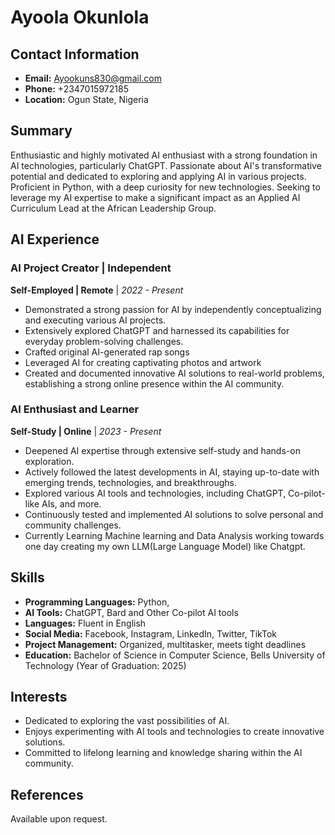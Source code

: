 # Ayoola Okunlola


## Contact Information
- **Email:** Ayookuns830@gmail.com
- **Phone:** +2347015972185
- **Location:** Ogun State, Nigeria

## Summary
Enthusiastic and highly motivated AI enthusiast with a strong foundation in AI technologies, particularly ChatGPT. Passionate about AI's transformative potential and dedicated to exploring and applying AI in various projects. Proficient in Python, with a deep curiosity for new technologies. Seeking to leverage my AI expertise to make a significant impact as an Applied AI Curriculum Lead at the African Leadership Group.

## AI Experience

### AI Project Creator | Independent
**Self-Employed | Remote** | *2022 - Present*
- Demonstrated a strong passion for AI by independently conceptualizing and executing various AI projects.
- Extensively explored ChatGPT and harnessed its capabilities for everyday problem-solving challenges.
- Crafted original AI-generated rap songs
- Leveraged AI for creating captivating photos and artwork
- Created and documented innovative AI solutions to real-world problems, establishing a strong online presence within the AI community.


### AI Enthusiast and Learner
**Self-Study | Online** | *2023 - Present*
- Deepened AI expertise through extensive self-study and hands-on exploration.
- Actively followed the latest developments in AI, staying up-to-date with emerging trends, technologies, and breakthroughs.
- Explored various AI tools and technologies, including ChatGPT, Co-pilot-like AIs, and more.
- Continuously tested and implemented AI solutions to solve personal and community challenges.
- Currently Learning Machine learning and Data Analysis working towards one day creating my own LLM(Large Language Model) like Chatgpt.


## Skills
- **Programming Languages:** Python, 
- **AI Tools:** ChatGPT, Bard and Other Co-pilot AI tools
- **Languages:** Fluent in English
- **Social Media:** Facebook, Instagram, LinkedIn, Twitter, TikTok
- **Project Management:** Organized, multitasker, meets tight deadlines
- **Education:** Bachelor of Science in Computer Science, Bells University of Technology (Year of Graduation: 2025)

## Interests
- Dedicated to exploring the vast possibilities of AI.
- Enjoys experimenting with AI tools and technologies to create innovative solutions.
- Committed to lifelong learning and knowledge sharing within the AI community.

## References
Available upon request.


